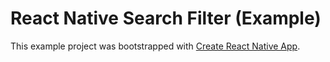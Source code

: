 # React Native Search Filter (Example)

This example project was bootstrapped with [Create React Native App](https://github.com/react-community/create-react-native-app).

